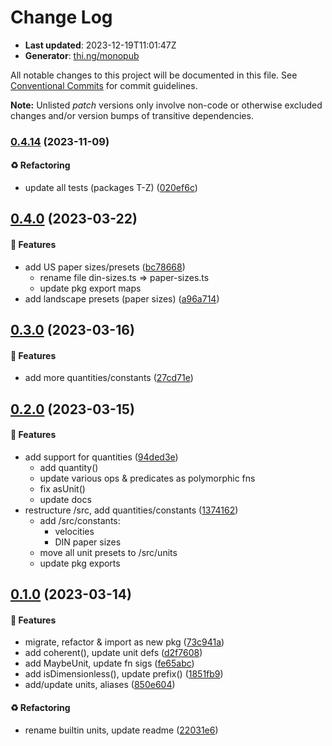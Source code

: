 # Change Log

- **Last updated**: 2023-12-19T11:01:47Z
- **Generator**: [thi.ng/monopub](https://thi.ng/monopub)

All notable changes to this project will be documented in this file.
See [Conventional Commits](https://conventionalcommits.org/) for commit guidelines.

**Note:** Unlisted _patch_ versions only involve non-code or otherwise excluded changes
and/or version bumps of transitive dependencies.

### [0.4.14](https://github.com/thi-ng/umbrella/tree/@thi.ng/units@0.4.14) (2023-11-09)

#### ♻️ Refactoring

- update all tests (packages T-Z) ([020ef6c](https://github.com/thi-ng/umbrella/commit/020ef6c))

## [0.4.0](https://github.com/thi-ng/umbrella/tree/@thi.ng/units@0.4.0) (2023-03-22)

#### 🚀 Features

- add US paper sizes/presets ([bc78668](https://github.com/thi-ng/umbrella/commit/bc78668))
  - rename file din-sizes.ts => paper-sizes.ts
  - update pkg export maps
- add landscape presets (paper sizes) ([a96a714](https://github.com/thi-ng/umbrella/commit/a96a714))

## [0.3.0](https://github.com/thi-ng/umbrella/tree/@thi.ng/units@0.3.0) (2023-03-16)

#### 🚀 Features

- add more quantities/constants ([27cd71e](https://github.com/thi-ng/umbrella/commit/27cd71e))

## [0.2.0](https://github.com/thi-ng/umbrella/tree/@thi.ng/units@0.2.0) (2023-03-15)

#### 🚀 Features

- add support for quantities ([94ded3e](https://github.com/thi-ng/umbrella/commit/94ded3e))
  - add quantity()
  - update various ops & predicates as polymorphic fns
  - fix asUnit()
  - update docs
- restructure /src, add quantities/constants ([1374162](https://github.com/thi-ng/umbrella/commit/1374162))
  - add /src/constants:
    - velocities
    - DIN paper sizes
  - move all unit presets to /src/units
  - update pkg exports

## [0.1.0](https://github.com/thi-ng/umbrella/tree/@thi.ng/units@0.1.0) (2023-03-14)

#### 🚀 Features

- migrate, refactor & import as new pkg ([73c941a](https://github.com/thi-ng/umbrella/commit/73c941a))
- add coherent(), update unit defs ([d2f7608](https://github.com/thi-ng/umbrella/commit/d2f7608))
- add MaybeUnit, update fn sigs ([fe65abc](https://github.com/thi-ng/umbrella/commit/fe65abc))
- add isDimensionless(), update prefix() ([1851fb9](https://github.com/thi-ng/umbrella/commit/1851fb9))
- add/update units, aliases ([850e604](https://github.com/thi-ng/umbrella/commit/850e604))

#### ♻️ Refactoring

- rename builtin units, update readme ([22031e6](https://github.com/thi-ng/umbrella/commit/22031e6))
